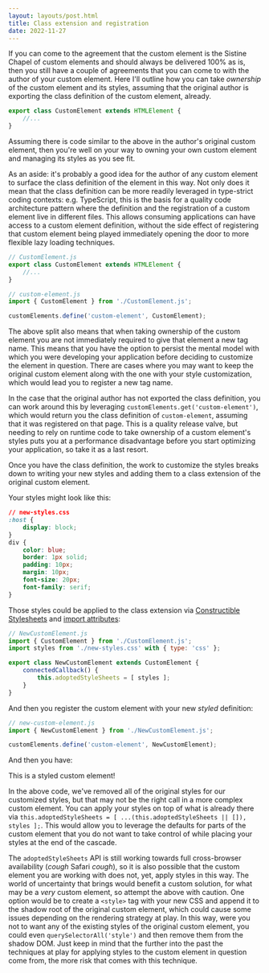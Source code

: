 ```yaml
---
layout: layouts/post.html
title: Class extension and registration
date: 2022-11-27
---
```


If you can come to the agreement that the custom element is the Sistine Chapel of custom elements and should always be delivered 100% as is, then you still have a couple of agreements that you can come to with the author of your custom element. Here I'll outline how you can take _ownership_ of the custom element and its styles, assuming that the original author is exporting the class definition of the custom element, already.

```js
export class CustomElement extends HTMLElement {
    //...
}
```
<dialog></dialog>

Assuming there is code similar to the above in the author's original custom element, then you're well on your way to owning your own custom element and managing its styles as you see fit.

As an aside: it's probably a good idea for the author of any custom element to surface the class definition of the element in this way. Not only does it mean that the class definition can be more readily leveraged in type-strict coding contexts: e.g. TypeScript, this is the basis for a quality code architecture pattern where the definition and the registration of a custom element live in different files. This allows consuming applications can have access to a custom element definition, without the side effect of registering that custom element being played immediately opening the door to more flexible lazy loading techniques.

```js
// CustomElement.js
export class CustomElement extends HTMLElement {
    //...
}
```
<dialog></dialog>

```js
// custom-element.js
import { CustomElement } from './CustomElement.js';

customElements.define('custom-element', CustomElement);
```
<dialog></dialog>

The above split also means that when taking ownership of the custom element you are not immediately required to give that element a new tag name. This means that you have the option to persist the mental model with which you were developing your application before deciding to customize the element in question. There are cases where you may want to keep the original custom element along with the one with your style customization, which would lead you to register a new tag name.

In the case that the original author has not exported the class definition, you can work around this by leveraging `customElements.get('custom-element')`, which would return you the class definition of `custom-element`, assuming that it was registered on that page. This is a quality release valve, but needing to rely on runtime code to take ownership of a custom element's styles puts you at a performance disadvantage before you start optimizing your application, so take it as a last resort.

Once you have the class definition, the work to customize the styles breaks down to writing your new styles and adding them to a class extension of the original custom element.

Your styles might look like this:

```css
// new-styles.css
:host {
    display: block;
}
div {
    color: blue;
    border: 1px solid;
    padding: 10px;
    margin: 10px;
    font-size: 20px;
    font-family: serif;
}
```
<dialog></dialog>

Those styles could be applied to the class extension via [Constructible Stylesheets](https://dev.to/westbrook/why-would-anyone-use-constructible-stylesheets-anyways-19ng) and [import attributes](https://tc39.es/proposal-import-attributes/):

```js
// NewCustomElement.js
import { CustomElement } from './CustomElement.js';
import styles from './new-styles.css' with { type: 'css' };

export class NewCustomElement extends CustomElement {
    connectedCallback() {
        this.adoptedStyleSheets = [ styles ];
    }
}
```
<dialog></dialog>

And then you register the custom element with your new _styled_ definition:

```js
// new-custom-element.js
import { NewCustomElement } from './NewCustomElement.js';

customElements.define('custom-element', NewCustomElement);
```
<dialog></dialog>

And then you have:

<div>
    <custom-element>This is a styled custom element!</custom-element>
</div>

In the above code, we've removed all of the original styles for our customized styles, but that may not be the right call in a more complex custom element. You can apply your styles on top of what is already there via `this.adoptedStyleSheets = [ ...(this.adoptedStyleSheets || []), styles ];`. This would allow you to leverage the defaults for parts of the custom element that you do not want to take control of while placing your styles at the end of the cascade.

The `adoptedStyleSheets` API is still working towards full cross-browser availability (*cough* Safari *cough*), so it is also possible that the custom element you are working with does not, yet, apply styles in this way. The world of uncertainty that brings would benefit a custom solution, for what may be a _very_ custom element, so attempt the above with caution. One option would be to create a `<style>` tag with your new CSS and append it to the shadow root of the original custom element, which could cause some issues depending on the rendering strategy at play. In this way, were you not to want any of the existing styles of the original custom element, you could even `querySelectorAll('style')` and then remove them from the shadow DOM. Just keep in mind that the further into the past the techniques at play for applying styles to the custom element in question come from, the more risk that comes with this technique.

<script type="module">
    const template = document.createElement("template");
    template.innerHTML = /*html*/`
        <div>
            <slot></slot>
        </div>
    `;
    const styles = new CSSStyleSheet();
    styles.replaceSync(`
        :host {
            display: block;
        }
        div {
            color: blue;
            border: 1px solid;
            padding: 10px;
            margin: 10px;
            font-size: 20px;
            font-family: serif;
        }
    `);
    class CustomElement extends HTMLElement {
        constructor() {
            super();
            this.attachShadow({
                mode: "open"
            });
            this.shadowRoot.adoptedStyleSheets = [styles];
            this.shadowRoot.appendChild(
                template.content.cloneNode(true)
            );
        }
    }
    customElements.define('custom-element', CustomElement);
</script>